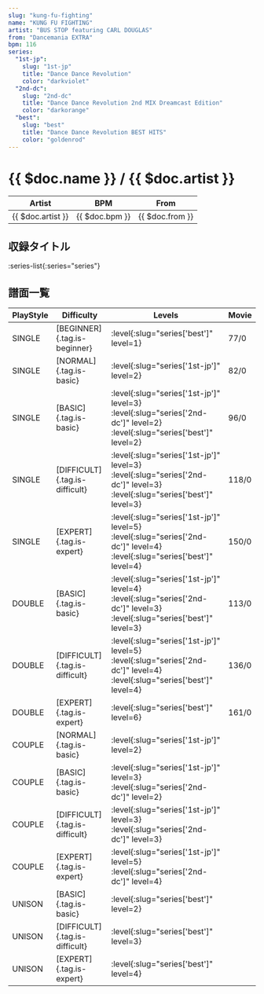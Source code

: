 ```yaml
---
slug: "kung-fu-fighting"
name: "KUNG FU FIGHTING"
artist: "BUS STOP featuring CARL DOUGLAS"
from: "Dancemania EXTRA"
bpm: 116
series:
  "1st-jp":
    slug: "1st-jp"
    title: "Dance Dance Revolution"
    color: "darkviolet"
  "2nd-dc":
    slug: "2nd-dc"
    title: "Dance Dance Revolution 2nd MIX Dreamcast Edition"
    color: "darkorange"
  "best":
    slug: "best"
    title: "Dance Dance Revolution BEST HITS"
    color: "goldenrod"
---
```


# {{ $doc.name }} / {{ $doc.artist }}

|Artist|BPM|From|
|------|---|----|
|{{ $doc.artist }}|{{ $doc.bpm }}|{{ $doc.from }}|

## 収録タイトル

:series-list{:series="series"}

## 譜面一覧

|PlayStyle|Difficulty|Levels|Movie|
|---------|----------|------|-----|
|SINGLE|[BEGINNER]{.tag.is-beginner}|:level{:slug="series['best']" level=1}|77/0||
|SINGLE|[NORMAL]{.tag.is-basic}|:level{:slug="series['1st-jp']" level=2}|82/0||
|SINGLE|[BASIC]{.tag.is-basic}|:level{:slug="series['1st-jp']" level=3} :level{:slug="series['2nd-dc']" level=2} :level{:slug="series['best']" level=2}|96/0||
|SINGLE|[DIFFICULT]{.tag.is-difficult}|:level{:slug="series['1st-jp']" level=3} :level{:slug="series['2nd-dc']" level=3} :level{:slug="series['best']" level=3}|118/0||
|SINGLE|[EXPERT]{.tag.is-expert}|:level{:slug="series['1st-jp']" level=5} :level{:slug="series['2nd-dc']" level=4} :level{:slug="series['best']" level=4}|150/0||
|DOUBLE|[BASIC]{.tag.is-basic}|:level{:slug="series['1st-jp']" level=4} :level{:slug="series['2nd-dc']" level=3} :level{:slug="series['best']" level=3}|113/0||
|DOUBLE|[DIFFICULT]{.tag.is-difficult}|:level{:slug="series['1st-jp']" level=5} :level{:slug="series['2nd-dc']" level=4} :level{:slug="series['best']" level=4}|136/0||
|DOUBLE|[EXPERT]{.tag.is-expert}|:level{:slug="series['best']" level=6}|161/0||
|COUPLE|[NORMAL]{.tag.is-basic}|:level{:slug="series['1st-jp']" level=2}||
|COUPLE|[BASIC]{.tag.is-basic}|:level{:slug="series['1st-jp']" level=3} :level{:slug="series['2nd-dc']" level=2}||
|COUPLE|[DIFFICULT]{.tag.is-difficult}|:level{:slug="series['1st-jp']" level=3} :level{:slug="series['2nd-dc']" level=3}||
|COUPLE|[EXPERT]{.tag.is-expert}|:level{:slug="series['1st-jp']" level=5} :level{:slug="series['2nd-dc']" level=4}||
|UNISON|[BASIC]{.tag.is-basic}|:level{:slug="series['best']" level=2}|||
|UNISON|[DIFFICULT]{.tag.is-difficult}|:level{:slug="series['best']" level=3}|||
|UNISON|[EXPERT]{.tag.is-expert}|:level{:slug="series['best']" level=4}|||
